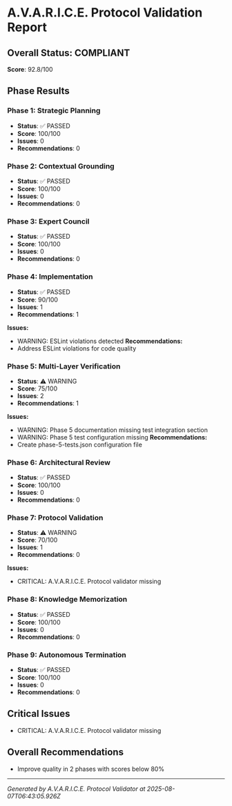 # A.V.A.R.I.C.E. Protocol Validation Report

## Overall Status: COMPLIANT

**Score**: 92.8/100

## Phase Results

### Phase 1: Strategic Planning

- **Status**: ✅ PASSED
- **Score**: 100/100
- **Issues**: 0
- **Recommendations**: 0

### Phase 2: Contextual Grounding

- **Status**: ✅ PASSED
- **Score**: 100/100
- **Issues**: 0
- **Recommendations**: 0

### Phase 3: Expert Council

- **Status**: ✅ PASSED
- **Score**: 100/100
- **Issues**: 0
- **Recommendations**: 0

### Phase 4: Implementation

- **Status**: ✅ PASSED
- **Score**: 90/100
- **Issues**: 1
- **Recommendations**: 1

**Issues:**

- WARNING: ESLint violations detected
**Recommendations:**
- Address ESLint violations for code quality

### Phase 5: Multi-Layer Verification

- **Status**: ⚠️ WARNING
- **Score**: 75/100
- **Issues**: 2
- **Recommendations**: 1

**Issues:**

- WARNING: Phase 5 documentation missing test integration section
- WARNING: Phase 5 test configuration missing
**Recommendations:**
- Create phase-5-tests.json configuration file

### Phase 6: Architectural Review

- **Status**: ✅ PASSED
- **Score**: 100/100
- **Issues**: 0
- **Recommendations**: 0

### Phase 7: Protocol Validation

- **Status**: ⚠️ WARNING
- **Score**: 70/100
- **Issues**: 1
- **Recommendations**: 0

**Issues:**

- CRITICAL: A.V.A.R.I.C.E. Protocol validator missing

### Phase 8: Knowledge Memorization

- **Status**: ✅ PASSED
- **Score**: 100/100
- **Issues**: 0
- **Recommendations**: 0

### Phase 9: Autonomous Termination

- **Status**: ✅ PASSED
- **Score**: 100/100
- **Issues**: 0
- **Recommendations**: 0

## Critical Issues

- CRITICAL: A.V.A.R.I.C.E. Protocol validator missing

## Overall Recommendations

- Improve quality in 2 phases with scores below 80%

---
_Generated by A.V.A.R.I.C.E. Protocol Validator at 2025-08-07T06:43:05.926Z_
